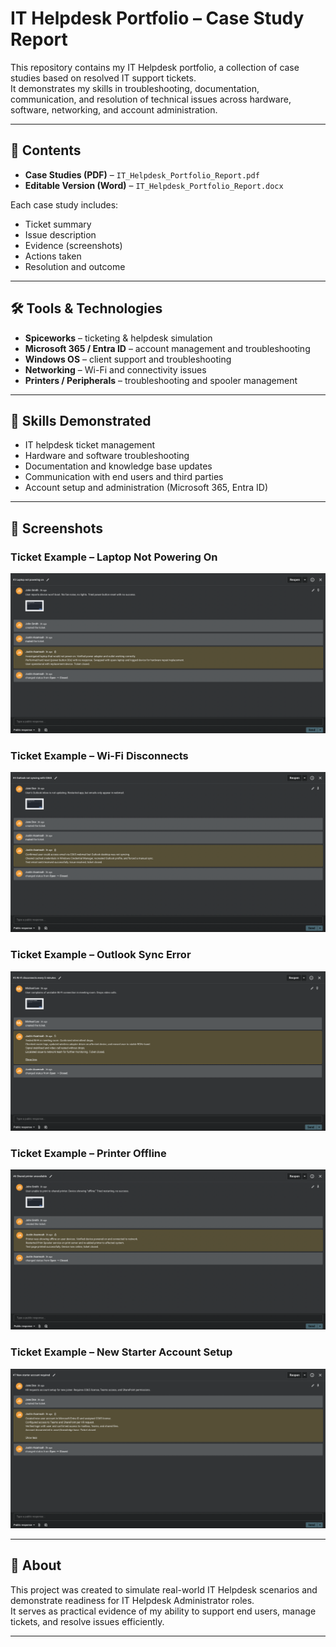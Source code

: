 # IT Helpdesk Portfolio – Case Study Report

This repository contains my IT Helpdesk portfolio, a collection of case studies based on resolved IT support tickets.  
It demonstrates my skills in troubleshooting, documentation, communication, and resolution of technical issues across hardware, software, networking, and account administration.

---

## 📂 Contents
- **Case Studies (PDF)** – `IT_Helpdesk_Portfolio_Report.pdf`  
- **Editable Version (Word)** – `IT_Helpdesk_Portfolio_Report.docx`  

Each case study includes:
- Ticket summary  
- Issue description  
- Evidence (screenshots)  
- Actions taken  
- Resolution and outcome  

---

## 🛠️ Tools & Technologies
- **Spiceworks** – ticketing & helpdesk simulation  
- **Microsoft 365 / Entra ID** – account management and troubleshooting  
- **Windows OS** – client support and troubleshooting  
- **Networking** – Wi-Fi and connectivity issues  
- **Printers / Peripherals** – troubleshooting and spooler management  

---

## 🎯 Skills Demonstrated
- IT helpdesk ticket management  
- Hardware and software troubleshooting  
- Documentation and knowledge base updates  
- Communication with end users and third parties  
- Account setup and administration (Microsoft 365, Entra ID)  

---

## 📸 Screenshots

### Ticket Example – Laptop Not Powering On
![Laptop not powering on](ticket3.png)

### Ticket Example – Wi-Fi Disconnects
![Wi-Fi disconnects](ticket4.png)

### Ticket Example – Outlook Sync Error
![Outlook sync error](ticket5.png)

### Ticket Example – Printer Offline
![Printer offline](ticket6.png)

### Ticket Example – New Starter Account Setup
![New starter account](ticket7.png)

---

## 📌 About
This project was created to simulate real-world IT Helpdesk scenarios and demonstrate readiness for IT Helpdesk Administrator roles.  
It serves as practical evidence of my ability to support end users, manage tickets, and resolve issues efficiently.  

---
